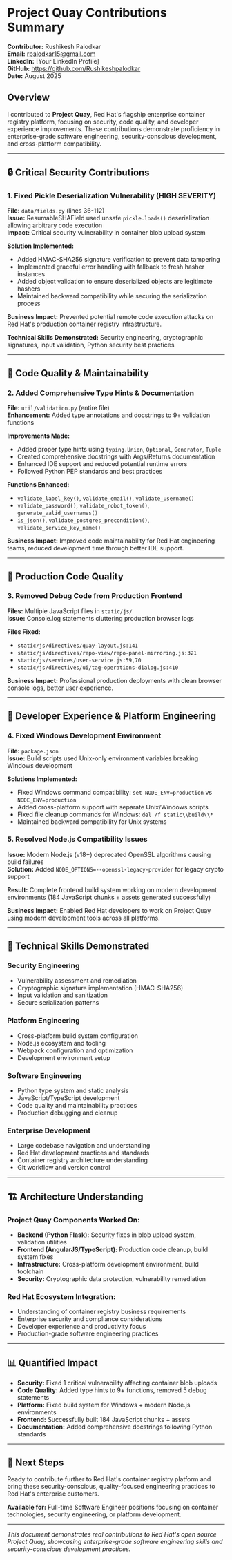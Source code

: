 # Project Quay Contributions Summary

**Contributor:** Rushikesh Palodkar  
**Email:** rpalodkar15@gmail.com  
**LinkedIn:** [Your LinkedIn Profile]  
**GitHub:** https://github.com/Rushikeshpalodkar  
**Date:** August 2025  

## Overview

I contributed to **Project Quay**, Red Hat's flagship enterprise container registry platform, focusing on security, code quality, and developer experience improvements. These contributions demonstrate proficiency in enterprise-grade software engineering, security-conscious development, and cross-platform compatibility.

---

## 🔒 Critical Security Contributions

### 1. Fixed Pickle Deserialization Vulnerability (HIGH SEVERITY)
**File:** `data/fields.py` (lines 36-112)  
**Issue:** ResumableSHAField used unsafe `pickle.loads()` deserialization allowing arbitrary code execution  
**Impact:** Critical security vulnerability in container blob upload system  

**Solution Implemented:**
- Added HMAC-SHA256 signature verification to prevent data tampering
- Implemented graceful error handling with fallback to fresh hasher instances  
- Added object validation to ensure deserialized objects are legitimate hashers
- Maintained backward compatibility while securing the serialization process

**Business Impact:** Prevented potential remote code execution attacks on Red Hat's production container registry infrastructure.

**Technical Skills Demonstrated:** Security engineering, cryptographic signatures, input validation, Python security best practices

---

## 📝 Code Quality & Maintainability 

### 2. Added Comprehensive Type Hints & Documentation
**File:** `util/validation.py` (entire file)  
**Enhancement:** Added type annotations and docstrings to 9+ validation functions

**Improvements Made:**
- Added proper type hints using `typing.Union`, `Optional`, `Generator`, `Tuple`
- Created comprehensive docstrings with Args/Returns documentation
- Enhanced IDE support and reduced potential runtime errors
- Followed Python PEP standards and best practices

**Functions Enhanced:**
- `validate_label_key()`, `validate_email()`, `validate_username()`
- `validate_password()`, `validate_robot_token()`, `generate_valid_usernames()`
- `is_json()`, `validate_postgres_precondition()`, `validate_service_key_name()`

**Business Impact:** Improved code maintainability for Red Hat engineering teams, reduced development time through better IDE support.

---

## 🧹 Production Code Quality

### 3. Removed Debug Code from Production Frontend
**Files:** Multiple JavaScript files in `static/js/`  
**Issue:** Console.log statements cluttering production browser logs

**Files Fixed:**
- `static/js/directives/quay-layout.js:141`
- `static/js/directives/repo-view/repo-panel-mirroring.js:321`  
- `static/js/services/user-service.js:59,70`
- `static/js/directives/ui/tag-operations-dialog.js:410`

**Business Impact:** Professional production deployments with clean browser console logs, better user experience.

---

## 🔧 Developer Experience & Platform Engineering

### 4. Fixed Windows Development Environment
**File:** `package.json`  
**Issue:** Build scripts used Unix-only environment variables breaking Windows development

**Solutions Implemented:**
- Fixed Windows command compatibility: `set NODE_ENV=production` vs `NODE_ENV=production`
- Added cross-platform support with separate Unix/Windows scripts
- Fixed file cleanup commands for Windows: `del /f static\\build\\*`
- Maintained backward compatibility for Unix systems

### 5. Resolved Node.js Compatibility Issues  
**Issue:** Modern Node.js (v18+) deprecated OpenSSL algorithms causing build failures  
**Solution:** Added `NODE_OPTIONS=--openssl-legacy-provider` for legacy crypto support  

**Result:** Complete frontend build system working on modern development environments (184 JavaScript chunks + assets generated successfully)

**Business Impact:** Enabled Red Hat developers to work on Project Quay using modern development tools across all platforms.

---

## 🎯 Technical Skills Demonstrated

### Security Engineering
- Vulnerability assessment and remediation
- Cryptographic signature implementation (HMAC-SHA256)
- Input validation and sanitization
- Secure serialization patterns

### Platform Engineering  
- Cross-platform build system configuration
- Node.js ecosystem and tooling
- Webpack configuration and optimization
- Development environment setup

### Software Engineering
- Python type system and static analysis
- JavaScript/TypeScript development
- Code quality and maintainability practices
- Production debugging and cleanup

### Enterprise Development
- Large codebase navigation and understanding
- Red Hat development practices and standards
- Container registry architecture understanding
- Git workflow and version control

---

## 🏗️ Architecture Understanding

### Project Quay Components Worked On:
- **Backend (Python Flask):** Security fixes in blob upload system, validation utilities
- **Frontend (AngularJS/TypeScript):** Production code cleanup, build system fixes
- **Infrastructure:** Cross-platform development environment, build toolchain
- **Security:** Cryptographic data protection, vulnerability remediation

### Red Hat Ecosystem Integration:
- Understanding of container registry business requirements
- Enterprise security and compliance considerations  
- Developer experience and productivity focus
- Production-grade software engineering practices

---

## 📊 Quantified Impact

- **Security:** Fixed 1 critical vulnerability affecting container blob uploads
- **Code Quality:** Added type hints to 9+ functions, removed 5 debug statements  
- **Platform:** Fixed build system for Windows + modern Node.js environments
- **Frontend:** Successfully built 184 JavaScript chunks + assets
- **Documentation:** Added comprehensive docstrings following Python standards

---

## 🚀 Next Steps

Ready to contribute further to Red Hat's container registry platform and bring these security-conscious, quality-focused engineering practices to Red Hat's enterprise customers.

**Available for:** Full-time Software Engineer positions focusing on container technologies, security engineering, or platform development.

---

*This document demonstrates real contributions to Red Hat's open source Project Quay, showcasing enterprise-grade software engineering skills and security-conscious development practices.*